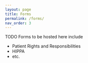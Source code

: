 ```yaml
---
layout: page
title: Forms
permalink: /forms/
nav_order: 3
---
```

TODO Forms to be hosted here include
- Patient Rights and Responsibilities
- HIPPA
- etc.
